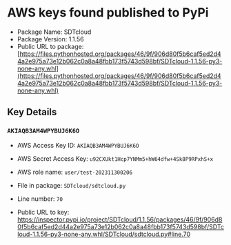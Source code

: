 # AWS keys found published to PyPi

* Package Name: SDTcloud
* Package Version: 1.1.56
* Public URL to package: [https://files.pythonhosted.org/packages/46/9f/906d80f5b6caf5ed2d44a2e975a73e12b062c0a8a48fbb173f5743d598bf/SDTcloud-1.1.56-py3-none-any.whl](https://files.pythonhosted.org/packages/46/9f/906d80f5b6caf5ed2d44a2e975a73e12b062c0a8a48fbb173f5743d598bf/SDTcloud-1.1.56-py3-none-any.whl)

## Key Details

### `AKIAQB3AM4WPYBUJ6K6O`

* AWS Access Key ID: `AKIAQB3AM4WPYBUJ6K6O`
* AWS Secret Access Key: `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` 
* AWS role name: `user/test-202311300206`
* File in package: `SDTcloud/sdtcloud.py`
* Line number: `70`

* Public URL to key: https://inspector.pypi.io/project/SDTcloud/1.1.56/packages/46/9f/906d80f5b6caf5ed2d44a2e975a73e12b062c0a8a48fbb173f5743d598bf/SDTcloud-1.1.56-py3-none-any.whl/SDTcloud/sdtcloud.py#line.70



